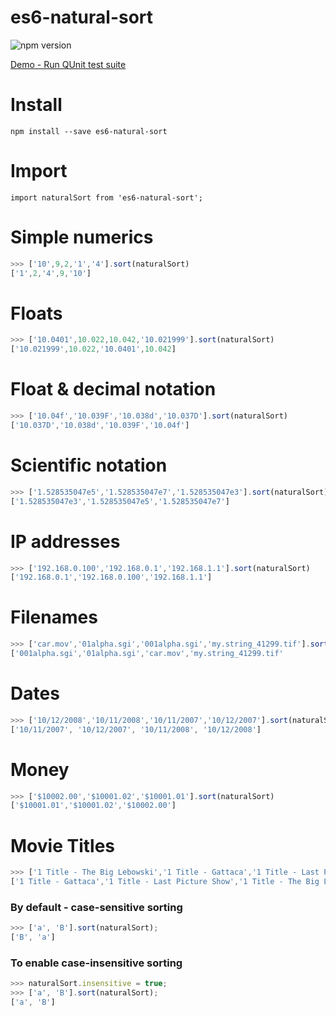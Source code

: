 # es6-natural-sort

![npm version](https://img.shields.io/npm/v/es6-natural-sort.svg?style=flat)

[Demo - Run QUnit test suite](http://overset.github.io/javascript-natural-sort/unit-tests.html)

# Install
`npm install --save es6-natural-sort`

# Import
`import naturalSort from 'es6-natural-sort';`

# Simple numerics

```javascript
>>> ['10',9,2,'1','4'].sort(naturalSort)
['1',2,'4',9,'10']
```

# Floats

```javascript
>>> ['10.0401',10.022,10.042,'10.021999'].sort(naturalSort)
['10.021999',10.022,'10.0401',10.042]
```

# Float & decimal notation

```javascript
>>> ['10.04f','10.039F','10.038d','10.037D'].sort(naturalSort)
['10.037D','10.038d','10.039F','10.04f']
```

# Scientific notation

```javascript
>>> ['1.528535047e5','1.528535047e7','1.528535047e3'].sort(naturalSort)
['1.528535047e3','1.528535047e5','1.528535047e7']
```

# IP addresses

```javascript
>>> ['192.168.0.100','192.168.0.1','192.168.1.1'].sort(naturalSort)
['192.168.0.1','192.168.0.100','192.168.1.1']
```

# Filenames

```javascript
>>> ['car.mov','01alpha.sgi','001alpha.sgi','my.string_41299.tif'].sort(naturalSort)
['001alpha.sgi','01alpha.sgi','car.mov','my.string_41299.tif'
```

# Dates

```javascript
>>> ['10/12/2008','10/11/2008','10/11/2007','10/12/2007'].sort(naturalSort)
['10/11/2007', '10/12/2007', '10/11/2008', '10/12/2008']
```

# Money

```javascript
>>> ['$10002.00','$10001.02','$10001.01'].sort(naturalSort)
['$10001.01','$10001.02','$10002.00']
```

# Movie Titles

```javascript
>>> ['1 Title - The Big Lebowski','1 Title - Gattaca','1 Title - Last Picture Show'].sort(naturalSort)
['1 Title - Gattaca','1 Title - Last Picture Show','1 Title - The Big Lebowski']
```

### By default - case-sensitive sorting

```javascript
>>> ['a', 'B'].sort(naturalSort);
['B', 'a']
```

### To enable case-insensitive sorting
```javascript
>>> naturalSort.insensitive = true;
>>> ['a', 'B'].sort(naturalSort);
['a', 'B']
```
